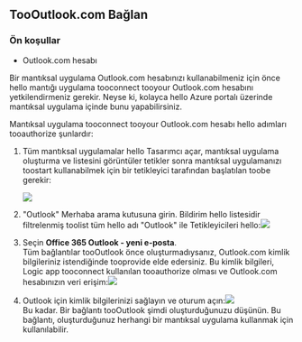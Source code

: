 ## <a name="connect-toooutlookcom"></a>TooOutlook.com Bağlan
### <a name="prerequisites"></a>Ön koşullar
* Outlook.com hesabı

Bir mantıksal uygulama Outlook.com hesabınızı kullanabilmeniz için önce hello mantığı uygulama tooconnect tooyour Outlook.com hesabını yetkilendirmeniz gerekir. Neyse ki, kolayca hello Azure portalı üzerinde mantıksal uygulama içinde bunu yapabilirsiniz. 

Mantıksal uygulama tooconnect tooyour Outlook.com hesabı hello adımları tooauthorize şunlardır:

1. Tüm mantıksal uygulamalar hello Tasarımcı açar, mantıksal uygulama oluşturma ve listesini görüntüler tetikler sonra mantıksal uygulamanızı toostart kullanabilmek için bir tetikleyici tarafından başlatılan toobe gerekir:
   
   ![](./media/connectors-create-api-outlook/office365-outlook-0.png)
2. "Outlook" Merhaba arama kutusuna girin. Bildirim hello listesidir filtrelenmiş toolist tüm hello adı "Outlook" ile Tetikleyicileri hello:![](./media/connectors-create-api-outlook/office365-outlook-0-5.png)
3. Seçin **Office 365 Outlook - yeni e-posta**.   
   Tüm bağlantılar tooOutlook önce oluşturmadıysanız, Outlook.com kimlik bilgileriniz istendiğinde tooprovide elde edersiniz. Bu kimlik bilgileri, Logic app tooconnect kullanılan tooauthorize olması ve Outlook.com hesabınızın veri erişim:![](./media/connectors-create-api-outlook/office365-outlook-1.png)
4. Outlook için kimlik bilgilerinizi sağlayın ve oturum açın:![](./media/connectors-create-api-outlook/office365-outlook-2.png)  
   Bu kadar. Bir bağlantı tooOutlook şimdi oluşturduğunuzu düşünün. Bu bağlantı, oluşturduğunuz herhangi bir mantıksal uygulama kullanmak için kullanılabilir.

